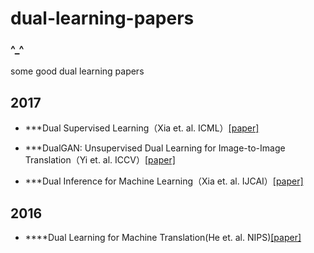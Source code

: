 # dual-learning-papers

### ^_^
some good dual learning papers 


## 2017

* ***Dual Supervised Learning（Xia et. al.   ICML）[[paper]](https://arxiv.org/pdf/1707.00415)

* ***DualGAN: Unsupervised Dual Learning for Image-to-Image Translation（Yi et. al.   ICCV）[[paper]](http://openaccess.thecvf.com/content_ICCV_2017/papers/Yi_DualGAN_Unsupervised_Dual_ICCV_2017_paper.pdf)

* ***Dual Inference for Machine Learning（Xia et. al.   IJCAI）[[paper]](https://www.ijcai.org/proceedings/2017/0434.pdf)

## 2016

* ****Dual Learning for Machine Translation(He et. al.   NIPS)[[paper]](http://papers.nips.cc/paper/6469-dual-learning-for-machine-translation.pdf)
